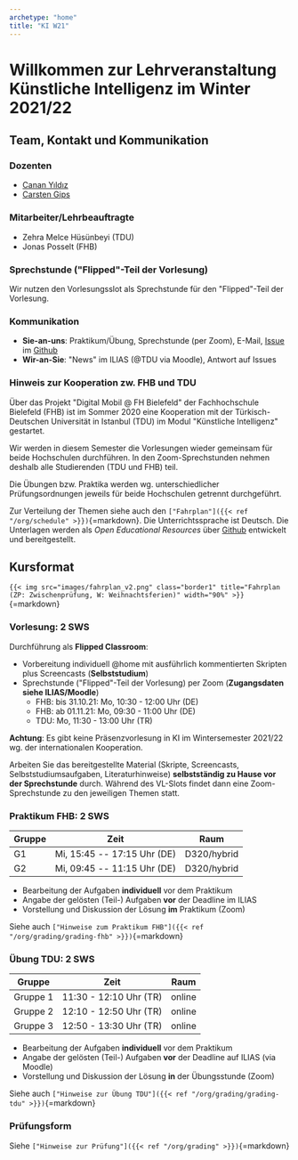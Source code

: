 ```yaml
---
archetype: "home"
title: "KI W21"
---
```



# Willkommen zur Lehrveranstaltung Künstliche Intelligenz im Winter 2021/22

## Team, Kontakt und Kommunikation

### Dozenten

-   [Canan Yıldız](mailto:canan.yildiz@tau.edu.tr)
-   [Carsten Gips](https://www.fh-bielefeld.de/minden/ueber-uns/personenverzeichnis/carsten-gips)

### Mitarbeiter/Lehrbeauftragte

-   Zehra Melce Hüsünbeyi (TDU)
-   Jonas Posselt (FHB)

### Sprechstunde ("Flipped"-Teil der Vorlesung)

Wir nutzen den Vorlesungsslot als Sprechstunde für den "Flipped"-Teil der Vorlesung.

### Kommunikation

-   **Sie-an-uns**: Praktikum/Übung, Sprechstunde (per Zoom), E-Mail,
    [Issue](https://github.com/Artificial-Intelligence-FHB-TDU/KI-Vorlesung/issues/new/choose) im
    [Github](https://github.com/Artificial-Intelligence-FHB-TDU/KI-Vorlesung)
-   **Wir-an-Sie**: "News" im ILIAS (@TDU via Moodle), Antwort auf Issues

### Hinweis zur Kooperation zw. FHB und TDU

Über das Projekt "Digital Mobil @ FH Bielefeld" der Fachhochschule Bielefeld (FHB) ist im Sommer 2020
eine Kooperation mit der Türkisch-Deutschen Universität in Istanbul (TDU) im Modul "Künstliche
Intelligenz" gestartet.

Wir werden in diesem Semester die Vorlesungen wieder gemeinsam für beide Hochschulen durchführen.
In den Zoom-Sprechstunden nehmen deshalb alle Studierenden (TDU und FHB) teil.

Die Übungen bzw. Praktika werden wg. unterschiedlicher Prüfungsordnungen jeweils für beide
Hochschulen getrennt durchgeführt.

Zur Verteilung der Themen siehe auch den `["Fahrplan"]({{< ref "/org/schedule" >}})`{=markdown}.
Die Unterrichtssprache ist Deutsch. Die Unterlagen werden als *Open Educational Resources* über
[Github](https://github.com/Artificial-Intelligence-FHB-TDU/KI-Vorlesung) entwickelt und bereitgestellt.


## Kursformat

`{{< img src="images/fahrplan_v2.png" class="border1" title="Fahrplan (ZP: Zwischenprüfung, W: Weihnachtsferien)" width="90%" >}}`{=markdown}

### Vorlesung: 2 SWS

Durchführung als **Flipped Classroom**:
*   Vorbereitung individuell \@home mit ausführlich kommentierten Skripten plus Screencasts
    (**Selbststudium**)
*   Sprechstunde ("Flipped"-Teil der Vorlesung) per Zoom (**Zugangsdaten siehe ILIAS/Moodle**)
    *   FHB: bis 31.10.21: Mo, 10:30 - 12:00 Uhr (DE)
    *   FHB: ab 01.11.21: Mo, 09:30 - 11:00 Uhr (DE)
    *   TDU: Mo, 11:30 - 13:00 Uhr (TR)

**Achtung**: Es gibt keine Präsenzvorlesung in KI im Wintersemester 2021/22 wg. der internationalen Kooperation.

Arbeiten Sie das bereitgestellte Material (Skripte, Screencasts, Selbststudiumsaufgaben,
Literaturhinweise) **selbstständig zu Hause vor der Sprechstunde** durch. Während des
VL-Slots findet dann eine Zoom-Sprechstunde zu den jeweiligen Themen statt.

### Praktikum FHB: 2 SWS

| Gruppe | Zeit                        | Raum        |
|--------|-----------------------------|-------------|
| G1     | Mi, 15:45 -- 17:15 Uhr (DE) | D320/hybrid |
| G2     | Mi, 09:45 -- 11:15 Uhr (DE) | D320/hybrid |

-   Bearbeitung der Aufgaben **individuell** vor dem Praktikum
-   Angabe der gelösten (Teil-) Aufgaben **vor** der Deadline im ILIAS
-   Vorstellung und Diskussion der Lösung **im** Praktikum (Zoom)

Siehe auch `["Hinweise zum Praktikum FHB"]({{< ref "/org/grading/grading-fhb" >}})`{=markdown}

### Übung TDU: 2 SWS

| Gruppe   | Zeit                   | Raum   |
|----------|------------------------|--------|
| Gruppe 1 | 11:30 - 12:10 Uhr (TR) | online |
| Gruppe 2 | 12:10 - 12:50 Uhr (TR) | online |
| Gruppe 3 | 12:50 - 13:30 Uhr (TR) | online |


-   Bearbeitung der Aufgaben **individuell** vor dem Praktikum
-   Angabe der gelösten (Teil-) Aufgaben **vor** der Deadline auf ILIAS (via Moodle)
-   Vorstellung und Diskussion der Lösung **in** der Übungsstunde (Zoom)

Siehe auch `["Hinweise zur Übung TDU"]({{< ref "/org/grading/grading-tdu" >}})`{=markdown}

### Prüfungsform

Siehe `["Hinweise zur Prüfung"]({{< ref "/org/grading" >}})`{=markdown}
